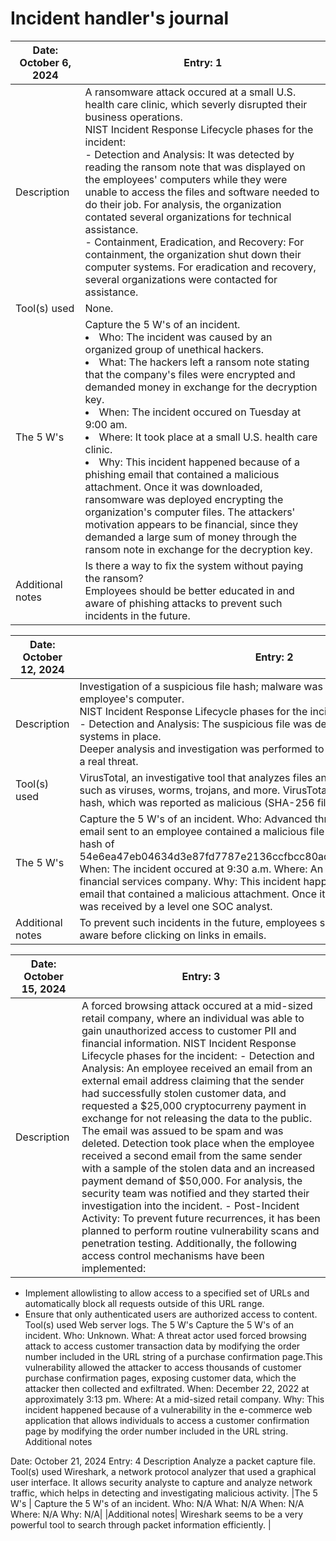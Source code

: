 <h1>Incident handler's journal</h1>

|Date: October 6, 2024	|Entry: 1|
|-----------------------|--------|
Description	|A ransomware attack occured at a small U.S. health care clinic, which severly disrupted their business operations.<br/> NIST Incident Response Lifecycle phases for the incident:<br/>- Detection and Analysis: It was detected by reading the ransom note that was displayed on the employees' computers while they were unable to access the files and software needed to do their job. For analysis, the organization contated several organizations for technical assistance.<br/>- Containment, Eradication, and Recovery: For containment, the organization shut down their computer systems. For eradication and recovery, several organizations were contacted for assistance.|
|Tool(s) used	|None.|
|The 5 W's 	|Capture the 5 W's of an incident.<li>Who: The incident was caused by an organized group of unethical hackers.</li><li>What: The hackers left a ransom note stating that the company's files were encrypted and demanded money in exchange for the decryption key.</li><li>When: The incident occured on Tuesday at 9:00 am.</li><li>Where: It took place at a small U.S. health care clinic.</li><li>Why: This incident happened because of a phishing email that contained a malicious attachment. Once it was downloaded, ransomware was deployed encrypting the organization's computer files. The attackers' motivation appears to be financial, since they demanded a large sum of money through the ransom note in exchange for the decryption key.</li>|
|Additional notes	|Is there a way to fix the system without paying the ransom?</br>Employees should be better educated in and aware of phishing attacks to prevent such incidents in the future.|



|Date: October 12, 2024	|Entry: 2|
|-----------------------|--------|
|Description|	Investigation of a suspicious file hash; malware was downloaded on an employee's computer.<br/>NIST Incident Response Lifecycle phases for the incident:<br/>- Detection and Analysis: The suspicious file was detected by the security systems in place.<br/>Deeper analysis and investigation was performed to determine if the alert signified a real threat.|
|Tool(s) used|	VirusTotal, an investigative tool that analyzes files and URLs for malicious content such as viruses, worms, trojans, and more. VirusTotal was used to analyze a file hash, which was reported as malicious (SHA-256 file hash).|
|The 5 W's| 	Capture the 5 W's of an incident. Who: Advanced threat actor BlackTech What: An email sent to an employee contained a malicious file attachment (SHA-256 file hash of 54e6ea47eb04634d3e87fd7787e2136ccfbcc80ade34f246a12cf93bab527f6b. When: The incident occured at 9:30 a.m. Where: An employee's computer at a financial services company. Why: This incident happened because of a phishing email that contained a malicious attachment. Once it was downloaded, an alert was received by a level one SOC analyst.|
|Additional notes|	To prevent such incidents in the future, employees should be trained to be more aware before clicking on links in emails.|



|Date: October 15, 2024	|Entry: 3|
|-----------------------|--------|
|Description|	A forced browsing attack occured at a mid-sized retail company, where an individual was able to gain unauthorized access to customer PII and financial information. NIST Incident Response Lifecycle phases for the incident: - Detection and Analysis: An employee received an email from an external email address claiming that the sender had successfully stolen customer data, and requested a $25,000 cryptocurreny payment in exchange for not releasing the data to the public. The email was assued to be spam and was deleted. Detection took place when the employee received a second email from the same sender with a sample of the stolen data and an increased payment demand of $50,000. For analysis, the security team was notified and they started their investigation into the incident. - Post-Incident Activity: To prevent future recurrences, it has been planned to perform routine vulnerability scans and penetration testing. Additionally, the following access control mechanisms have been implemented:
- Implement allowlisting to allow access to a specified set of URLs and automatically block all requests outside of this URL range.
- Ensure that only authenticated users are authorized access to content.
Tool(s) used	Web server logs.
The 5 W's 	Capture the 5 W's of an incident.
Who: Unknown.
What: A threat actor used forced browsing attack to access customer transaction data by modifying the order number included in the URL string of a purchase confirmation page.This vulnerability allowed the attacker to access thousands of customer purchase confirmation pages, exposing customer data, which the attacker then collected and exfiltrated.
When: December 22, 2022 at approximately 3:13 pm.
Where: At a mid-sized retail company.
Why: This incident happened because of a vulnerability in the e-commerce web application that allows individuals to access a customer confirmation page by modifying the order number included in the URL string.
Additional notes	



Date: 
October 21, 2024	Entry:
4
Description	Analyze a packet capture file.
Tool(s) used	Wireshark, a network protocol analyzer that used a graphical user interface. It allows security analyste to capture and analyze network traffic, which helps in detecting and investigating malicious activity.
|The 5 W's |	Capture the 5 W's of an incident. Who: N/A What: N/A When: N/A Where: N/A Why: N/A|
|Additional notes|	Wireshark seems to be a very powerful tool to search through packet information efficiently. |
